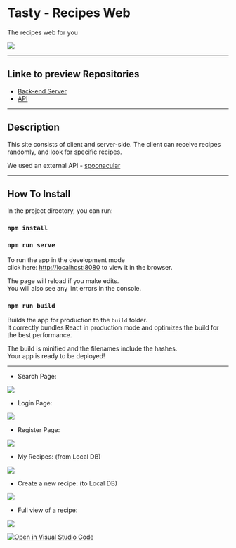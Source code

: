 # Tasty - Recipes Web

The recipes web for you


<img src="https://ik.imagekit.io/falq0519u/recipeWeb/MainPage_LvPO0_f_U.png?ik-sdk-version=javascript-1.4.3&updatedAt=1659987210530"   />


____________________________________________


## Linke to preview Repositories

- [Back-end Server](https://github.com/Web-Development-Environments-2022/assignment3_2-312804446_319081600.git)
- [API](https://app.swaggerhub.com/apis/lielbin1/API/1.0.0#/)

---

##  Description

 This site consists of client and server-side. 
 The client can receive recipes randomly, and look for specific recipes.

 We used an external API - [spoonacular](https://spoonacular.com/food-api/console#Dashboard)



---

##  How To Install



In the project directory, you can run:

### `npm install`
### `npm run serve`

To run the app in the development mode<br>
click here:  [http://localhost:8080](http://localhost:8081) to view it in the browser.<br>

The page will reload if you make edits.<br>
You will also see any lint errors in the console.

### `npm run build`

Builds the app for production to the `build` folder.<br>
It correctly bundles React in production mode and optimizes the build for the best performance.

The build is minified and the filenames include the hashes.<br>
Your app is ready to be deployed!

---
<p align="center">

- Search Page:

<img src="https://ik.imagekit.io/falq0519u/recipeWeb/SearchPage_evesTEcT1.png?ik-sdk-version=javascript-1.4.3&updatedAt=1659984938857"   />

- Login Page:

<img src="https://ik.imagekit.io/falq0519u/recipeWeb/Login_L8DiUJQdf.png?ik-sdk-version=javascript-1.4.3&updatedAt=1659984939381"   />

- Register Page:
<img src="https://ik.imagekit.io/falq0519u/recipeWeb/Register_zSSch9KQR.png?ik-sdk-version=javascript-1.4.3&updatedAt=1659984939323"   />

- My Recipes: (from Local DB)

<img src="https://ik.imagekit.io/falq0519u/recipeWeb/MyRecipes_xJdy_PMUi.png?ik-sdk-version=javascript-1.4.3&updatedAt=1659984940095" />

- Create a new recipe: (to Local DB)

<img src="https://ik.imagekit.io/falq0519u/recipeWeb/NewRecipe_H2IvwR1pp.png?ik-sdk-version=javascript-1.4.3&updatedAt=1659984932101" />

- Full view of a recipe:

<img src="https://ik.imagekit.io/falq0519u/recipeWeb/Instructions_pFzZlgU8w.png?ik-sdk-version=javascript-1.4.3&updatedAt=1659986847223" />
</p>




[![Open in Visual Studio Code](https://classroom.github.com/assets/open-in-vscode-c66648af7eb3fe8bc4f294546bfd86ef473780cde1dea487d3c4ff354943c9ae.svg)](https://classroom.github.com/online_ide?assignment_repo_id=8025483&assignment_repo_type=AssignmentRepo)
